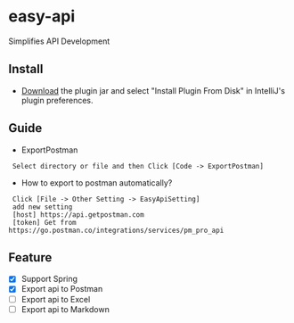 # easy-api
Simplifies API Development

## Install

- [Download](https://github.com/tangcent/easy-api-plugins/raw/master/idea/easy-api.0.0.1.jar) the plugin jar and select "Install Plugin From Disk" in IntelliJ's plugin preferences.

## Guide

* ExportPostman
```textCode
 Select directory or file and then Click [Code -> ExportPostman]
```

* How to export to postman automatically?
 
```text
 Click [File -> Other Setting -> EasyApiSetting]
 add new setting
 [host] https://api.getpostman.com
 [token] Get from https://go.postman.co/integrations/services/pm_pro_api
```


## Feature
- [X] Support Spring
- [X] Export api to Postman
- [ ] Export api to Excel
- [ ] Export api to Markdown
